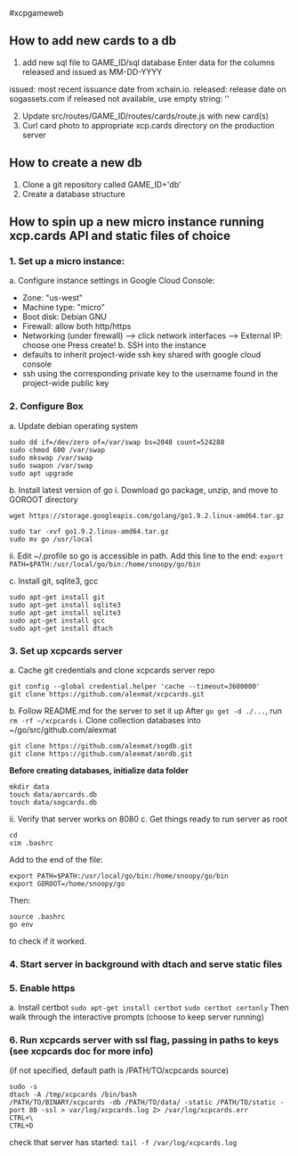 #xcpgameweb
## How to add new cards to a db
1. add new sql file to GAME_ID/sql database
Enter data for the columns released and issued as MM-DD-YYYY

issued: most recent issuance date from xchain.io.
released: release date on sogassets.com
if released not available, use empty string: ''

2. Update src/routes/GAME_ID/routes/cards/route.js with new card(s)
3. Curl card photo to appropriate xcp.cards directory on the production server

## How to create a new db
1. Clone a git repository called GAME_ID+'db'
2. Create a database structure


## How to spin up a new micro instance running xcp.cards API and static files of choice

### 1. Set up a micro instance:
a. Configure instance settings in Google Cloud Console:
- Zone: "us-west"
- Machine type: "micro"
- Boot disk: Debian GNU
- Firewall: allow both http/https
- Networking (under firewall) --> click network interfaces --> External IP: choose one
Press create!
b. SSH into the instance
- defaults to inherit project-wide ssh key shared with google cloud console
- ssh using the corresponding private key to the username found in the project-wide public key

### 2. Configure Box
a. Update debian operating system
```sudo apt-get update
sudo dd if=/dev/zero of=/var/swap bs=2048 count=524288
sudo chmod 600 /var/swap
sudo mkswap /var/swap
sudo swapon /var/swap
sudo apt upgrade
```
b. Install latest version of go
i. Download go package, unzip, and move to GOROOT directory

`wget https://storage.googleapis.com/golang/go1.9.2.linux-amd64.tar.gz`
```
sudo tar -xvf go1.9.2.linux-amd64.tar.gz
sudo mv go /usr/local
```
ii. Edit ~/.profile so go is accessible in path. 
Add this line to the end:
`export PATH=$PATH:/usr/local/go/bin:/home/snoopy/go/bin`

c. Install git, sqlite3, gcc
```
sudo apt-get install git
sudo apt-get install sqlite3
sudo apt-get install sqlite3
sudo apt-get install gcc
sudo apt-get install dtach
```
### 3. Set up xcpcards server
a. Cache git credentials and clone xcpcards server repo
```git config --global credential.helper cache
git config --global credential.helper 'cache --timeout=3600000'
git clone https://github.com/alexmat/xcpcards.git
```

b. Follow README.md for the server to set it up
After `go get -d ./...`, run `rm -rf ~/xcpcards`
i. Clone collection databases into ~/go/src/github.com/alexmat
```
git clone https://github.com/alexmat/sogdb.git
git clone https://github.com/alexmat/aordb.git
```
**Before creating databases, initialize data folder**
```
mkdir data
touch data/aorcards.db
touch data/sogcards.db
```
ii. Verify that server works on 8080
c. Get things ready to run server as root
```sudo -s
cd
vim .bashrc
```
Add to the end of the file:
```
export PATH=$PATH:/usr/local/go/bin:/home/snoopy/go/bin
export GOROOT=/home/snoopy/go
```
Then:
```
source .bashrc
go env
```
to check if it worked.
### 4. Start server in background with dtach and serve static files

### 5. Enable https
a. Install certbot
`sudo apt-get install certbot`
`sudo certbot certonly`
Then walk through the interactive prompts (choose to keep server running)

### 6. Run xcpcards server with ssl flag, passing in paths to keys (see xcpcards doc for more info)
(if not specified, default path is /PATH/TO/xcpcards source)
```
sudo -s
dtach -A /tmp/xcpcards /bin/bash
/PATH/TO/BINARY/xcpcards -db /PATH/TO/data/ -static /PATH/TO/static -port 80 -ssl > var/log/xcpcards.log 2> /var/log/xcpcards.err
CTRL+\
CTRL+D
```
check that server has started: `tail -f /var/log/xcpcards.log`

